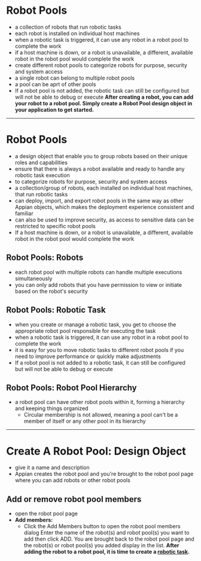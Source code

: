 # Robot Pools
- a collection of robots that run robotic tasks
- each robot is installed on individual host machines
- when a robotic task is triggered, it can use any robot in a robot pool to complete the work
- if a host machine is down, or a robot is unavailable, a different, available robot in the robot pool would complete the work
- create different robot pools to categorize robots for purpose, security and system access
- a single robot can belong to multiple robot pools
- a pool can be aprt of other pools
- If a robot pool is not added, the robotic task can still be configured but will not be able to debug or execute
**After creating a robot, you can add your robot to a robot pool. Simply create a Robot Pool design object in your application to get started.**
---


# Robot Pools
- a design object that enable you to group robots based on their unique roles and capabilities
- ensure that there is always a robot available and ready to handle any robotic task execution
- to categorize robots for purpose, security and system access
- a collection/group of robots, each installed on individual host machines, that run robotic tasks
- can deploy, import, and export robot pools in the same way as other Appian objects, which makes the deployment experience consistent and familiar
- can also be used to improve security, as access to sensitive data can be restricted to specific robot pools
- If a host machine is down, or a robot is unavailable, a different, available robot in the robot pool would complete the work


## Robot Pools: Robots
- each robot pool with multiple robots can handle multiple executions simultaneously
- you can only add robots that you have permission to view or initiate based on the robot's security

## Robot Pools: Robotic Task
- when you create or manage a robotic task, you get to choose the appropriate robot pool responsible for executing the task
- when a robotic task is triggered, it can use any robot in a robot pool to complete the work
- it is easy for you to move robotic tasks to different robot pools if you need to improve performance or quickly make adjustments
- If a robot pool is not added to a robotic task, it can still be configured but will not be able to debug or execute

## Robot Pools: Robot Pool Hierarchy
- a robot pool can have other robot pools within it, forming a hierarchy and keeping things organized
    -  Circular membership is not allowed, meaning a pool can't be a member of itself or any other pool in its hierarchy
______________________________________________________________________________________________________

# Create A Robot Pool: Design Object
- give it a name and description
- Appian creates the robot pool and you're brought to the robot pool page where you can add robots or other robot pools

## Add or remove robot pool members
- open the robot pool page
- **Add members:**
    - Click the Add Members button to open the robot pool members dialog
    Enter the name of the robot(s) and robot pool(s) you want to add then click ADD. You are brought back to the robot pool page and the robot(s) or robot pool(s) you added display in the list.
**After adding the robot to a robot pool, it is time to create a [robotic task](./RoboticTasks.md).**